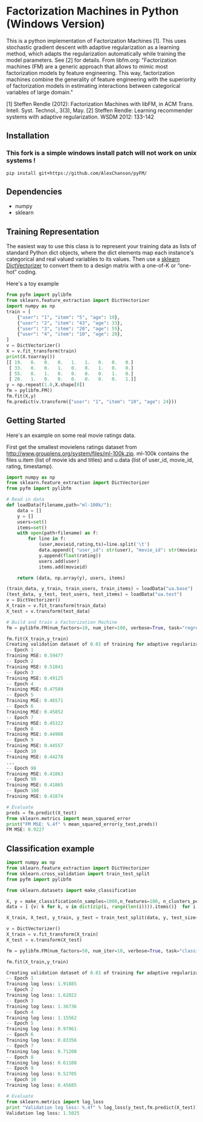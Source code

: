 # Factorization Machines in Python (Windows Version)

This is a python implementation of Factorization Machines [1]. This uses stochastic gradient descent with adaptive regularization as a learning method, which adapts the regularization automatically while training the model parameters. See [2] for details. From libfm.org: "Factorization machines (FM) are a generic approach that allows to mimic most factorization models by feature engineering. This way, factorization machines combine the generality of feature engineering with the superiority of factorization models in estimating interactions between categorical variables of large domain."

[1] Steffen Rendle (2012): Factorization Machines with libFM, in ACM Trans. Intell. Syst. Technol., 3(3), May.
[2] Steffen Rendle: Learning recommender systems with adaptive regularization. WSDM 2012: 133-142

## Installation

### This fork is a simple windows install patch will not work on unix systems !
```
pip install git+https://github.com/AlexChanson/pyFM/
```

## Dependencies
* numpy
* sklearn

## Training Representation
The easiest way to use this class is to represent your training data as lists of standard Python dict objects, where the dict elements map each instance's categorical and real valued variables to its values. Then use a [sklearn DictVectorizer](http://scikit-learn.org/dev/modules/generated/sklearn.feature_extraction.DictVectorizer.html#sklearn.feature_extraction.DictVectorizer) to convert them to a design matrix with a one-of-K or “one-hot” coding.

Here's a toy example
```python
from pyfm import pylibfm
from sklearn.feature_extraction import DictVectorizer
import numpy as np
train = [
	{"user": "1", "item": "5", "age": 19},
	{"user": "2", "item": "43", "age": 33},
	{"user": "3", "item": "20", "age": 55},
	{"user": "4", "item": "10", "age": 20},
]
v = DictVectorizer()
X = v.fit_transform(train)
print(X.toarray())
[[ 19.   0.   0.   0.   1.   1.   0.   0.   0.]
 [ 33.   0.   0.   1.   0.   0.   1.   0.   0.]
 [ 55.   0.   1.   0.   0.   0.   0.   1.   0.]
 [ 20.   1.   0.   0.   0.   0.   0.   0.   1.]]
y = np.repeat(1.0,X.shape[0])
fm = pylibfm.FM()
fm.fit(X,y)
fm.predict(v.transform({"user": "1", "item": "10", "age": 24}))
```

## Getting Started
Here's an example on some real  movie ratings data.

First get the smallest movielens ratings dataset from http://www.grouplens.org/system/files/ml-100k.zip.
ml-100k contains the files u.item (list of movie ids and titles) and u.data (list of user_id, movie_id, rating, timestamp).
```python
import numpy as np
from sklearn.feature_extraction import DictVectorizer
from pyfm import pylibfm

# Read in data
def loadData(filename,path="ml-100k/"):
    data = []
    y = []
    users=set()
    items=set()
    with open(path+filename) as f:
        for line in f:
            (user,movieid,rating,ts)=line.split('\t')
            data.append({ "user_id": str(user), "movie_id": str(movieid)})
            y.append(float(rating))
            users.add(user)
            items.add(movieid)

    return (data, np.array(y), users, items)

(train_data, y_train, train_users, train_items) = loadData("ua.base")
(test_data, y_test, test_users, test_items) = loadData("ua.test")
v = DictVectorizer()
X_train = v.fit_transform(train_data)
X_test = v.transform(test_data)

# Build and train a Factorization Machine
fm = pylibfm.FM(num_factors=10, num_iter=100, verbose=True, task="regression", initial_learning_rate=0.001, learning_rate_schedule="optimal")

fm.fit(X_train,y_train)
Creating validation dataset of 0.01 of training for adaptive regularization
-- Epoch 1
Training MSE: 0.59477
-- Epoch 2
Training MSE: 0.51841
-- Epoch 3
Training MSE: 0.49125
-- Epoch 4
Training MSE: 0.47589
-- Epoch 5
Training MSE: 0.46571
-- Epoch 6
Training MSE: 0.45852
-- Epoch 7
Training MSE: 0.45322
-- Epoch 8
Training MSE: 0.44908
-- Epoch 9
Training MSE: 0.44557
-- Epoch 10
Training MSE: 0.44278
...
-- Epoch 98
Training MSE: 0.41863
-- Epoch 99
Training MSE: 0.41865
-- Epoch 100
Training MSE: 0.41874

# Evaluate
preds = fm.predict(X_test)
from sklearn.metrics import mean_squared_error
print("FM MSE: %.4f" % mean_squared_error(y_test,preds))
FM MSE: 0.9227

```
## Classification example
```python
import numpy as np
from sklearn.feature_extraction import DictVectorizer
from sklearn.cross_validation import train_test_split
from pyfm import pylibfm

from sklearn.datasets import make_classification

X, y = make_classification(n_samples=1000,n_features=100, n_clusters_per_class=1)
data = [ {v: k for k, v in dict(zip(i, range(len(i)))).items()}  for i in X]

X_train, X_test, y_train, y_test = train_test_split(data, y, test_size=0.1, random_state=42)

v = DictVectorizer()
X_train = v.fit_transform(X_train)
X_test = v.transform(X_test)

fm = pylibfm.FM(num_factors=50, num_iter=10, verbose=True, task="classification", initial_learning_rate=0.0001, learning_rate_schedule="optimal")

fm.fit(X_train,y_train)

Creating validation dataset of 0.01 of training for adaptive regularization
-- Epoch 1
Training log loss: 1.91885
-- Epoch 2
Training log loss: 1.62022
-- Epoch 3
Training log loss: 1.36736
-- Epoch 4
Training log loss: 1.15562
-- Epoch 5
Training log loss: 0.97961
-- Epoch 6
Training log loss: 0.83356
-- Epoch 7
Training log loss: 0.71208
-- Epoch 8
Training log loss: 0.61108
-- Epoch 9
Training log loss: 0.52705
-- Epoch 10
Training log loss: 0.45685

# Evaluate
from sklearn.metrics import log_loss
print "Validation log loss: %.4f" % log_loss(y_test,fm.predict(X_test))
Validation log loss: 1.5025

```
